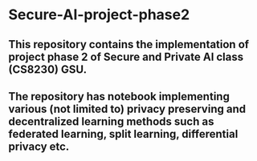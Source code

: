 # Secure-AI-project-phase2

## This repository contains the implementation of project phase 2 of Secure and Private AI class (CS8230) GSU.
## The repository has notebook implementing various (not limited to) privacy preserving and decentralized learning methods such as federated learning, split learning, differential privacy etc.
